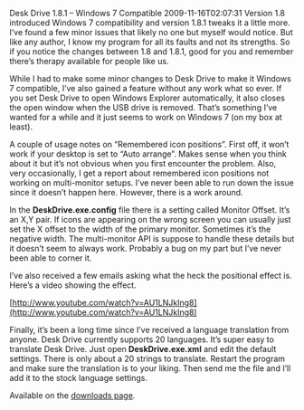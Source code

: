 Desk Drive 1.8.1 – Windows 7 Compatible
2009-11-16T02:07:31
Version 1.8 introduced Windows 7 compatibility and version 1.8.1 tweaks it a little more. I’ve found a few minor issues that likely no one but myself would notice. But like any author, I know my program for all its faults and not its strengths. So if you notice the changes between 1.8 and 1.8.1, good for you and remember there’s therapy available for people like us.

While I had to make some minor changes to Desk Drive to make it Windows 7 compatible, I’ve also gained a feature without any work what so ever. If you set Desk Drive to open Windows Explorer automatically, it also closes the open window when the USB drive is removed. That’s something I’ve wanted for a while and it just seems to work on Windows 7 (on my box at least).

A couple of usage notes on “Remembered icon positions”. First off, it won’t work if your desktop is set to “Auto arrange”. Makes sense when you think about it but it’s not obvious when you first encounter the problem. Also, very occasionally, I get a report about remembered icon positions not working on multi-monitor setups. I’ve never been able to run down the issue since it doesn’t happen here. However, there is a work around.

In the **DeskDrive.exe.config** file there is a setting called Monitor Offset. It’s an X,Y pair. If icons are appearing on the wrong screen you can usually just set the X offset to the width of the primary monitor. Sometimes it’s the negative width. The multi-monitor API is suppose to handle these details but it doesn’t seem to always work. Probably a bug on my part but I’ve never been able to corner it.

I’ve also received a few emails asking what the heck the positional effect is. Here’s a video showing the effect.

[http://www.youtube.com/watch?v=AU1LNJkIng8](http://www.youtube.com/watch?v=AU1LNJkIng8)

Finally, it’s been a long time since I’ve received a language translation from anyone. Desk Drive currently supports 20 languages. It’s super easy to translate Desk Drive. Just open **DeskDrive.exe.xml** and edit the default settings. There is only about a 20 strings to translate. Restart the program and make sure the translation is to your liking. Then send me the file and I’ll add it to the stock language settings. 

Available on the [downloads page](/downloads).
